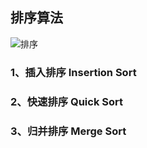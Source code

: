 ## 排序算法

![排序](../../../assets/img/algorithms/sort.png)

### 1、插入排序 Insertion Sort

### 2、快速排序 Quick Sort

### 3、归并排序 Merge Sort